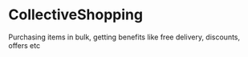 # CollectiveShopping
Purchasing items in bulk, getting benefits like free delivery, discounts, offers etc
